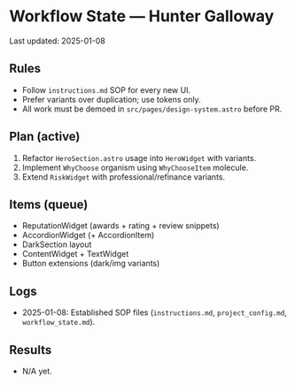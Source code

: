 # Workflow State — Hunter Galloway

Last updated: 2025-01-08

## Rules
- Follow `instructions.md` SOP for every new UI.
- Prefer variants over duplication; use tokens only.
- All work must be demoed in `src/pages/design-system.astro` before PR.

## Plan (active)
1. Refactor `HeroSection.astro` usage into `HeroWidget` with variants.
2. Implement `WhyChoose` organism using `WhyChooseItem` molecule.
3. Extend `RiskWidget` with professional/refinance variants.

## Items (queue)
- ReputationWidget (awards + rating + review snippets)
- AccordionWidget (+ AccordionItem)
- DarkSection layout
- ContentWidget + TextWidget
- Button extensions (dark/img variants)

## Logs
- 2025-01-08: Established SOP files (`instructions.md`, `project_config.md`, `workflow_state.md`).

## Results
- N/A yet.


